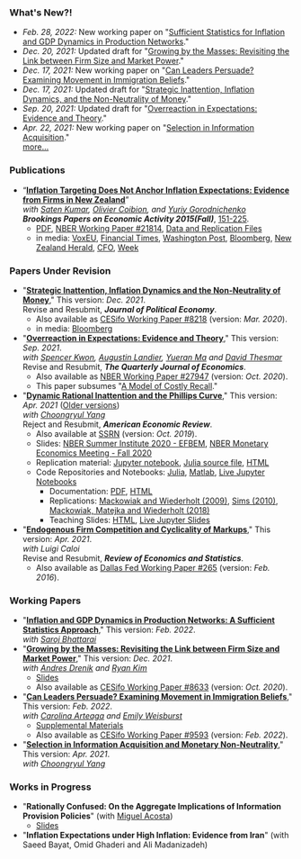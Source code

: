 ### What's New?!

* *Feb. 28, 2022:* New working paper on "[Sufficient Statistics for Inflation and GDP Dynamics in Production Networks](/ab_inflation_networks.pdf)." <br />
* *Dec. 20, 2021:* Updated draft for "[Growing by the Masses: Revisiting the Link between Firm Size and Market Power](/adk_concentration.pdf)." <br />
* *Dec. 17, 2021:* New working paper on "[Can Leaders Persuade? Examining Movement in Immigration Beliefs](/aaw_persuasion.pdf)." <br />
* *Dec. 17, 2021:* Updated draft for "[Strategic Inattention, Inflation Dynamics, and the Non-Neutrality of Money](/strategic_inattention.pdf)." <br />
* *Sep. 20, 2021:* Updated draft for "[Overreaction in Expectations: Evidence and Theory](/aklmt_overreaction.pdf)." <br />
* *Apr. 22, 2021:* New working paper on "[Selection in Information Acquisition](/ay_infoselection.pdf)." <br />
[more...](./news)<br />

### Publications
* “[**Inflation Targeting Does Not Anchor Inflation Expectations: Evidence from Firms in New Zealand**](http://www.brookings.edu/~/media/projects/bpea/fall-2015/pdfkumartextfallbpea.pdf)” <br />
    *with [Saten Kumar](http://www.aut.ac.nz/profiles/saten-kumar), [Olivier Coibion](https://sites.google.com/site/ocoibion/), and [Yuriy Gorodnichenko](http://eml.berkeley.edu/~ygorodni/)* <br />
    ***Brookings Papers on Economic Activity 2015(Fall)***, [151-225](http://www.brookings.edu/~/media/projects/bpea/fall-2015/pdfkumartextfallbpea.pdf). <br />
    * [PDF](https://docs.google.com/viewer?a=v&pid=sites&srcid=ZGVmYXVsdGRvbWFpbnxoYWZyb3V6aWt8Z3g6NjI3MTAwMDgzYjViNzY3ZA),
      [NBER Working Paper #21814](http://www.nber.org/papers/w21814),
      [Data and Replication Files](/KACG_replication_files.zip)
    * in media: [VoxEU](http://www.voxeu.org/article/inflation-targeting-and-expectations),
                [Financial Times](http://www.ft.com/fastft/390171/inflation-targeting),
                [Washington Post](http://www.washingtonpost.com/news/wonkblog/wp/2015/09/10/people-like-puppies-and-its-a-big-problem-for-the-economy/),
                [Bloomberg](http://www.bloomberg.com/news/articles/2015-09-10/this-new-study-questions-a-key-assumption-central-bankers-make-about-themselves),
                [New Zealand Herald](http://m.nzherald.co.nz/business/news/article.cfm?c_id=3&objectid=11511461),
                [CFO](http://ww2.cfo.com/forecasting/2015/09/study-questions-success-inflation-targeting/),
                [Week](http://theweek.com/speedreads/576720/americans-know-nothing-about-money-because-theyre-busy-googling-puppies) <br />

### Papers Under Revision
* "**[Strategic Inattention, Inflation Dynamics and the Non-Neutrality of Money](/strategic_inattention.pdf)**," This version: *Dec. 2021*.<br />
    Revise and Resubmit, ***Journal of Political Economy***.
    * Also available as [CESifo Working Paper #8218](https://www.cesifo.org/en/publikationen/2020/working-paper/strategic-inattention-inflation-dynamics-and-non-neutrality-money) (version: *Mar. 2020*). <br />
    * in media: [Bloomberg](https://www.bloomberg.com/view/articles/2018-05-01/economics-grapples-what-causes-recessions)<br />
* "**[Overreaction in Expectations: Evidence and Theory](/aklmt_overreaction.pdf)**," This version: *Sep. 2021*. <br /> 
    *with [Spencer Kwon](https://www.hbs.edu/faculty/Pages/profile.aspx?facId=1069369), [Augustin Landier](https://sites.google.com/site/augustinlandier/), [Yueran Ma](https://voices.uchicago.edu/yueranma/) and [David Thesmar](https://mitsloan.mit.edu/faculty/directory/david-thesmar)*<br />
    Revise and Resubmit, ***The Quarterly Journal of Economics***.
    * Also available as [NBER Working Paper #27947](https://www.nber.org/papers/w27947) (version: *Oct. 2020*). <br />
    * This paper subsumes "[A Model of Costly Recall](/akm_memory.pdf)."
* "**[Dynamic Rational Inattention and the Phillips Curve](/dynamic_inattention/draft_2021_04.pdf)**," This version: *Apr. 2021* ([Older versions](/dynamic_inattention/)) <br />
    *with [Choongryul Yang](https://choongryulyang.github.io/)* <br />
    Reject and Resubmit, ***American Economic Review***.
    * Also available at [SSRN](https://papers.ssrn.com/sol3/papers.cfm?abstract_id=3465793) (version: *Oct. 2019*). <br />
    * Slides: [NBER Summer Institute 2020 - EFBEM](/dynamic_inattention/slides_NBER_EFBEM.pdf), [NBER Monetary Economics Meeting - Fall 2020](/dynamic_inattention/slides_NBER_ME.pdf) <br />
    * Replication material: [Jupyter notebook](https://github.com/afrouzi/DRIPs.jl/blob/master/examples/notebooks/ex6_Afrouzi_Yang_2020.ipynb),
    [Julia source file](https://github.com/afrouzi/DRIPs.jl/blob/master/examples/src/ex6_Afrouzi_Yang_2020.jl),
    [HTML](https://afrouzi.com/DRIPs.jl/dev/examples/ex6_ay2020/ex6_Afrouzi_Yang_2020/)
    * Code Repositories and Notebooks: 
        [Julia](http://github.com/afrouzi/DRIPs.jl), 
        [Matlab](https://github.com/choongryulyang/DRIPs.m), 
        [Live Jupyter Notebooks](https://mybinder.org/v2/gh/afrouzi/DRIPs.jl/binder?filepath=examples) <br />
        * Documentation: [PDF](/dynamic_inattention/manual.pdf), [HTML](http://afrouzi.github.io/DRIPs.jl/dev/)
        * Replications: 
            [Mackowiak and Wiederholt (2009)](https://afrouzi.github.io/DRIPs.jl/dev/examples/ex3_mw2009/ex3_Mackowiak_Wiederholt_2009/),
            [Sims (2010)](https://afrouzi.github.io/DRIPs.jl/dev/examples/ex4_sims2010/ex4_Sims_2010/),
            [Mackowiak, Matejka and Wiederholt (2018)](https://afrouzi.github.io/DRIPs.jl/dev/examples/ex5_mmw2018/ex5_Mackowiak_Matejka_Wiederholt_2018/)<br />
        * Teaching Slides: [HTML](/DRIPs_slides.html), [Live Jupyter Slides](https://mybinder.org/v2/gh/afrouzi/DRIPs-slides/master?filepath=intro_slides.ipynb) <br />    
* "**[Endogenous Firm Competition and Cyclicality of Markups](/ac_markups.pdf)**," This version: *Apr. 2021*. <br />
    *with Luigi Caloi*<br />
    Revise and Resubmit, ***Review of Economics and Statistics***.
    * Also available as [Dallas Fed Working Paper #265](http://www.dallasfed.org/assets/documents/institute/wpapers/2016/0265.pdf) (version: *Feb. 2016*). <br /> 

### Working Papers
* "**[Inflation and GDP Dynamics in Production Networks: A Sufficient Statistics Approach](/ab_inflation_networks.pdf)**," This version: *Feb. 2022*. <br />
    *with [Saroj Bhattarai](https://sites.google.com/site/bhattaraisaroj/)*
* "**[Growing by the Masses: Revisiting the Link between Firm Size and Market Power](/adk_concentration.pdf)**," This version: *Dec. 2021*. <br />
    *with [Andres Drenik](http://www.andresdrenik.com) and [Ryan Kim](https://sites.google.com/site/ryansungryongkim/)*
    * [Slides](/adk_concentration_slides.pdf)
    * Also available as [CESifo Working Paper #8633](https://www.cesifo.org/en/publikationen/2020/working-paper/growing-masses-revisiting-link-between-firm-size-and-market-power) (version: *Oct. 2020*). <br />
* "**[Can Leaders Persuade? Examining Movement in Immigration Beliefs](/aaw_persuasion.pdf)**," This version: *Feb. 2022*. <br /> 
    *with [Carolina Arteaga](http://www.carolinaarteaga.com/) and [Emily Weisburst](https://sites.google.com/site/emilyweisburst/home?authuser=0)*<br />
    * [Supplemental Materials](/aaw_persuasion_supplemental.pdf)
    * Also available as [CESifo Working Paper #9593](https://www.cesifo.org/en/publikationen/2022/working-paper/can-leaders-persuade-examining-movement-immigration-beliefs) (version: *Feb. 2022*). <br />
* "**[Selection in Information Acquisition and Monetary Non-Neutrality](/ay_infoselection.pdf)**," This version: *Apr. 2021*. <br />
    *with [Choongryul Yang](https://choongryulyang.github.io/)*

### Works in Progress
* "**Rationally Confused: On the Aggregate Implications of Information Provision Policies**" (with [Miguel Acosta](https://sites.google.com/view/miguelacosta/))
    * [Slides](/confusion_presented.pdf)
* "**Inflation Expectations under High Inflation: Evidence from Iran**" (with Saeed Bayat, Omid Ghaderi and Ali Madanizadeh)